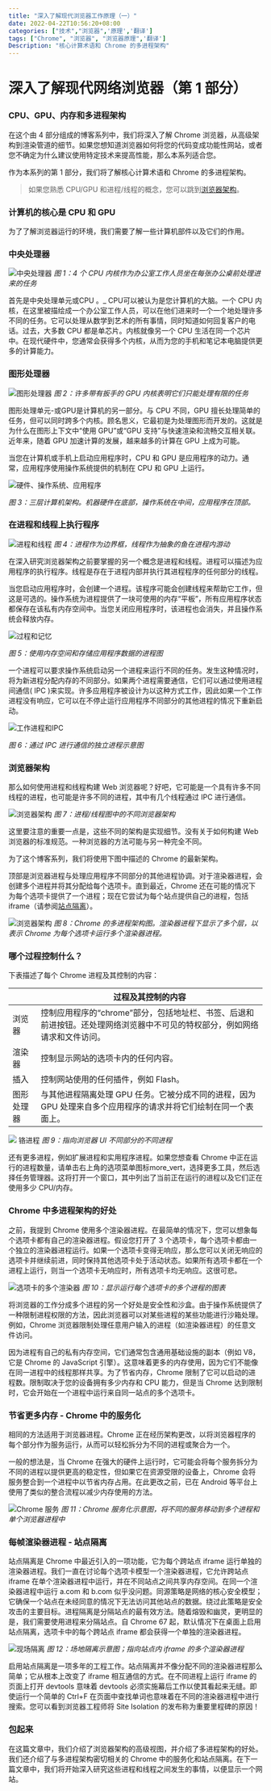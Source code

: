 ```yaml
---
title: "深入了解现代浏览器工作原理（一）"
date: 2022-04-22T10:56:20+08:00
categories: ["技术","浏览器",'原理','翻译']
tags: ["Chrome", "浏览器", "浏览器原理",'翻译']
Description: "核心计算术语和 Chrome 的多进程架构"
---
```


# 深入了解现代网络浏览器（第 1 部分）

### CPU、GPU、内存和多进程架构
在这个由 4 部分组成的博客系列中，我们将深入了解 Chrome 浏览器，从高级架构到渲染管道的细节。如果您想知道浏览器如何将您的代码变成功能性网站，或者您不确定为什么建议使用特定技术来提高性能，那么本系列适合您。

作为本系列的第 1 部分，我们将了解核心计算术语和 Chrome 的多进程架构。

> 如果您熟悉 CPU/GPU 和进程/线程的概念，您可以跳到[浏览器架构](#浏览器架构)。

### 计算机的核心是 CPU 和 GPU

为了了解浏览器运行的环境，我们需要了解一些计算机部件以及它们的作用。

### 中央处理器

![中央处理器](https://cdn.jsdelivr.net/gh/mopig/oss@master/uPic/202204/fFDSc8.jpg)
*图 1：4 个 CPU 内核作为办公室工作人员坐在每张办公桌前处理进来的任务*

首先是中央处理单元或CPU 。_ CPU可以被认为是您计算机的大脑。一个 CPU 内核，在这里被描绘成一个办公室工作人员，可以在他们进来时一个一个地处理许多不同的任务。它可以处理从数学到艺术的所有事情，同时知道如何回复客户的电话。过去，大多数 CPU 都是单芯片。内核就像另一个 CPU 生活在同一个芯片中。在现代硬件中，您通常会获得多个内核，从而为您的手机和笔记本电脑提供更多的计算能力。

### 图形处理器

![图形处理器](https://cdn.jsdelivr.net/gh/mopig/oss@master/uPic/202204/72oXI7.jpg)
*图 2：许多带有扳手的 GPU 内核表明它们只能处理有限的任务*

图形处理单元-或GPU是计算机的另一部分。与 CPU 不同，GPU 擅长处理简单的任务，但可以同时跨多个内核。顾名思义，它最初是为处理图形而开发的。这就是为什么在图形上下文中“使用 GPU”或“GPU 支持”与快速渲染和流畅交互相关联。近年来，随着 GPU 加速计算的发展，越来越多的计算在 GPU 上成为可能。

当您在计算机或手机上启动应用程序时，CPU 和 GPU 是应用程序的动力。通常，应用程序使用操作系统提供的机制在 CPU 和 GPU 上运行。

![硬件、操作系统、应用程序](https://cdn.jsdelivr.net/gh/mopig/oss@master/uPic/202204/b94N7k.jpg)

*图 3：三层计算机架构。机器硬件在底部，操作系统在中间，应用程序在顶部。*

### 在进程和线程上执行程序

![进程和线程](https://cdn.jsdelivr.net/gh/mopig/oss@master/uPic/202204/sBHGiF.jpg)
*图 4：进程作为边界框，线程作为抽象的鱼在进程内游动*

在深入研究浏览器架构之前要掌握的另一个概念是进程和线程。进程可以描述为应用程序的执行程序。线程是存在于进程内部并执行其进程程序的任何部分的线程。

当您启动应用程序时，会创建一个进程。该程序可能会创建线程来帮助它工作，但这是可选的。操作系统为进程提供了一块可使用的内存“平板”，所有应用程序状态都保存在该私有内存空间中。当您关闭应用程序时，该进程也会消失，并且操作系统会释放内存。

![过程和记忆](https://wd.imgix.net/image/T4FyVKpzu4WKF1kBNvXepbi08t52/x5h2ZL6SWI1vF5jSa8YB.svg)

*图 5：使用内存空间和存储应用程序数据的进程图*

一个进程可以要求操作系统启动另一个进程来运行不同的任务。发生这种情况时，将为新进程分配内存的不同部分。如果两个进程需要通信，它们可以通过使用进程间通信( IPC )来实现。许多应用程序被设计为以这种方式工作，因此如果一个工作进程没有响应，它可以在不停止运行应用程序不同部分的其他进程的情况下重新启动。

![工作进程和IPC](https://wd.imgix.net/image/T4FyVKpzu4WKF1kBNvXepbi08t52/OdFbLc2ufRmkJoHinTUL.svg)

*图 6：通过 IPC 进行通信的独立进程示意图*

### 浏览器架构

那么如何使用进程和线程构建 Web 浏览器呢？好吧，它可能是一个具有许多不同线程的进程，也可能是许多不同的进程，其中有几个线程通过 IPC 进行通信。

![浏览器架构](https://cdn.jsdelivr.net/gh/mopig/oss@master/uPic/202204/rfnXXj.jpg)
*图 7：进程/线程图中的不同浏览器架构*

这里要注意的重要一点是，这些不同的架构是实现细节。没有关于如何构建 Web 浏览器的标准规范。一种浏览器的方法可能与另一种完全不同。

为了这个博客系列，我们将使用下图中描述的 Chrome 的最新架构。

顶部是浏览器进程与处理应用程序不同部分的其他进程协调。对于渲染器进程，会创建多个进程并将其分配给每个选项卡。直到最近，Chrome 还在可能的情况下为每个选项卡提供了一个进程；现在它尝试为每个站点提供自己的进程，包括 iframe（请参阅[站点隔离](https://developer.chrome.com/blog/inside-browser-part1/#site-isolation)）。

![浏览器架构](https://cdn.jsdelivr.net/gh/mopig/oss@master/uPic/202204/dZHN7v.jpg)
*图 8：Chrome 的多进程架构图。渲染器进程下显示了多个层，以表示 Chrome 为每个选项卡运行多个渲染器进程。*

### 哪个过程控制什么？

下表描述了每个 Chrome 进程及其控制的内容：

| |过程及其控制的内容|
-|-
浏览器 | 控制应用程序的“chrome”部分，包括地址栏、书签、后退和前进按钮。还处理网络浏览器中不可见的特权部分，例如网络请求和文件访问。
渲染器 |	控制显示网站的选项卡内的任何内容。
插入 | 	控制网站使用的任何插件，例如 Flash。
图形处理器 |	与其他进程隔离处理 GPU 任务。它被分成不同的进程，因为 GPU 处理来自多个应用程序的请求并将它们绘制在同一个表面上。

![](https://cdn.jsdelivr.net/gh/mopig/oss@master/uPic/202204/O8eAWR.jpg)
铬进程
*图 9：指向浏览器 UI 不同部分的不同进程*

还有更多进程，例如扩展进程和实用程序进程。如果您想查看 Chrome 中正在运行的进程数量，请单击右上角的选项菜单图标more_vert，选择更多工具，然后选择任务管理器。这将打开一个窗口，其中列出了当前正在运行的进程以及它们正在使用多少 CPU/内存。

### Chrome 中多进程架构的好处

之前，我提到 Chrome 使用多个渲染器进程。在最简单的情况下，您可以想象每个选项卡都有自己的渲染器进程。假设您打开了 3 个选项卡，每个选项卡都由一个独立的渲染器进程运行。如果一个选项卡变得无响应，那么您可以关闭无响应的选项卡并继续前进，同时保持其他选项卡处于活动状态。如果所有选项卡都在一个进程上运行，则当一个选项卡无响应时，所有选项卡均无响应。这很可悲。

![选项卡的多个渲染器](https://cdn.jsdelivr.net/gh/mopig/oss@master/uPic/202204/rhK446.jpg)
*图 10：显示运行每个选项卡的多个进程的图表*

将浏览器的工作分成多个进程的另一个好处是安全性和沙盒。由于操作系统提供了一种限制进程权限的方法，因此浏览器可以对某些进程的某些功能进行沙箱处理。例如，Chrome 浏览器限制处理任意用户输入的进程（如渲染器进程）的任意文件访问。

因为进程有自己的私有内存空间，它们通常包含通用基础设施的副本（例如 V8，它是 Chrome 的 JavaScript 引擎）。这意味着更多的内存使用，因为它们不能像在同一进程中的线程那样共享。为了节省内存，Chrome 限制了它可以启动的进程数。限制取决于您的设备拥有多少内存和 CPU 能力，但是当 Chrome 达到限制时，它会开始在一个进程中运行来自同一站点的多个选项卡。

### 节省更多内存 - Chrome 中的服务化

相同的方法适用于浏览器进程。Chrome 正在经历架构更改，以将浏览器程序的每个部分作为服务运行，从而可以轻松拆分为不同的进程或聚合为一个。

一般的想法是，当 Chrome 在强大的硬件上运行时，它可能会将每个服务拆分为不同的进程以提供更高的稳定性，但如果它在资源受限的设备上，Chrome 会将服务整合到一个进程中以节省内存占用。在此更改之前，已在 Android 等平台上使用了类似的整合流程以减少内存使用的方法。

![Chrome 服务](https://wd.imgix.net/image/T4FyVKpzu4WKF1kBNvXepbi08t52/8zHB7KNXrIKv5yAWvtBy.svg)
*图 11：Chrome 服务化示意图，将不同的服务移动到多个进程和单个浏览器进程中*

### 每帧渲染器进程 - 站点隔离

站点隔离是 Chrome 中最近引入的一项功能，它为每个跨站点 iframe 运行单独的渲染器进程。我们一直在讨论每个选项卡模型一个渲染器进程，它允许跨站点 iframe 在单个渲染器进程中运行，并在不同站点之间共享内存空间。在同一个渲染器进程中运行 a.com 和 b.com 似乎没问题。同源策略是网络的核心安全模型；它确保一个站点在未经同意的情况下无法访问其他站点的数据。绕过此策略是安全攻击的主要目标。进程隔离是分隔站点的最有效方法。随着熔毁和幽灵，更明显的是，我们需要使用进程来分隔站点。自 Chrome 67 起，默认情况下在桌面上启用站点隔离，选项卡中的每个跨站点 iframe 都会获得一个单独的渲染器进程。

![现场隔离](https://cdn.jsdelivr.net/gh/mopig/oss@master/uPic/202204/WAp8VV.jpg)
*图 12：场地隔离示意图；指向站点内 iframe 的多个渲染器进程*

启用站点隔离是一项多年的工程工作。站点隔离并不像分配不同的渲染器进程那么简单；它从根本上改变了 iframe 相互通信的方式。在不同进程上运行 iframe 的页面上打开 devtools 意味着 devtools 必须实施幕后工作以使其看起来无缝。即使运行一个简单的 Ctrl+F 在页面中查找单词也意味着在不同的渲染器进程中进行搜索。您可以看到浏览器工程师将 Site Isolation 的发布称为重要里程碑的原因！

### 包起来

在这篇文章中，我们介绍了浏览器架构的高级视图，并介绍了多进程架构的好处。我们还介绍了与多进程架构密切相关的 Chrome 中的服务化和站点隔离。在下一篇文章中，我们将开始深入研究这些进程和线程之间发生的事情，以便显示一个网站。